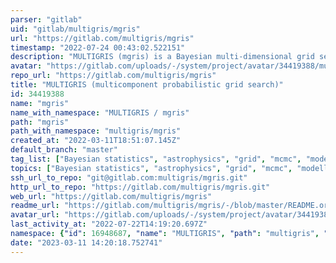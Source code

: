 ```yaml
---
parser: "gitlab"
uid: "gitlab/multigris/mgris"
url: "https://gitlab.com/multigris/mgris"
timestamp: "2022-07-24 00:43:02.522151"
description: "MULTIGRIS (mgris) is a Bayesian multi-dimensional grid search using PyMC to extract the posterior distributions of primary grid parameters and predict unobserved parameters/observables."
avatar: "https://gitlab.com/uploads/-/system/project/avatar/34419388/multigris_small.png"
repo_url: "https://gitlab.com/multigris/mgris"
title: "MULTIGRIS (multicomponent probabilistic grid search)"
id: 34419388
name: "mgris"
name_with_namespace: "MULTIGRIS / mgris"
path: "mgris"
path_with_namespace: "multigris/mgris"
created_at: "2022-03-11T18:51:07.145Z"
default_branch: "master"
tag_list: ["Bayesian statistics", "astrophysics", "grid", "mcmc", "modelling"]
topics: ["Bayesian statistics", "astrophysics", "grid", "mcmc", "modelling"]
ssh_url_to_repo: "git@gitlab.com:multigris/mgris.git"
http_url_to_repo: "https://gitlab.com/multigris/mgris.git"
web_url: "https://gitlab.com/multigris/mgris"
readme_url: "https://gitlab.com/multigris/mgris/-/blob/master/README.org"
avatar_url: "https://gitlab.com/uploads/-/system/project/avatar/34419388/multigris_small.png"
last_activity_at: "2022-07-22T14:19:20.697Z"
namespace: {"id": 16948687, "name": "MULTIGRIS", "path": "multigris", "kind": "group", "full_path": "multigris", "parent_id": null, "avatar_url": "/uploads/-/system/group/avatar/16948687/multigris_small.png", "web_url": "https://gitlab.com/groups/multigris"}
date: "2023-03-11 14:20:18.752741"
---
```

